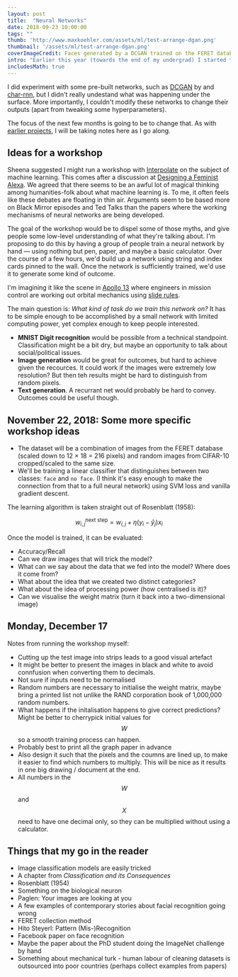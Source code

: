 ```yaml
---
layout: post
title:  "Neural Networks"
date: 2018-09-23 10:00:00
tags: ""
thumb: 'http://www.maxkoehler.com/assets/ml/test-arrange-dgan.png'
thumbnail: '/assets/ml/test-arrange-dgan.png'
coverImageCredit: Faces generated by a DCGAN trained on the FERET database.
intro: "Earlier this year (towards the end of my undergrad) I started to record some notes on [machine learning applications and the datasets that power them](/2018/feret-database/). While I did find some interesting artifacts (see the FERET database) and read some good articles (such as [The Body and the Archive](https://www.jstor.org/stable/pdf/778312.pdf?refreqid=excelsior%3A53f6ebc3ba7c0f02e549d2dd321beee4)), I never managed to really train and use a neural network in practice."
includesMath: true
---
```


I did experiment with some pre-built networks, such as [DCGAN](https://github.com/carpedm20/DCGAN-tensorflow) by and [char-rnn](https://github.com/sherjilozair/char-rnn-tensorflow), but I didn't really undestand what was happening under the surface. More importantly, I couldn't modify these networks to change their outputs (apart from tweaking some hyperparameters).

The focus of the next few months is going to be to change that. As with [earlier projects](/2017/teaching-machines-to-draw/), I will be taking notes here as I go along.

## Ideas for a workshop

Sheena suggested I might run a workshop with [Interpolate](http://interpolate.org.uk/) on the subject of machine learning. This comes after a discussion at [Designing a Feminist Alexa](http://www.maxkoehler.com/notes/2018/10/19/feminist-alexa.html). We agreed that there seems to be an awful lot of magical thinking among humanities-folk about what machine learning is. To me, it often feels like these debates are floating in thin air. Arguments seem to be based more on Black Mirror episodes and Ted Talks than the papers where the working mechanisms of neural networks are being developed.

The goal of the workshop would be to dispel some of those myths, and give people some low-level understanding of what they're talking about. I'm proposing to do this by having a group of people train a neural network by hand — using nothing but pen, paper, and maybe a basic calculator. Over the course of a few hours, we'd build up a network using string and index cards pinned to the wall. Once the network is sufficiently trained, we'd use it to generate some kind of outcome.

I'm imagining it like the scene in [Apollo 13](https://images-assets.nasa.gov/image/s70-34986/s70-34986~orig.jpg) where engineers in mission control are working out orbital mechanics using [slide rules](https://en.wikipedia.org/wiki/Slide_rule).

The main question is: *What kind of task do we train this network on?* It has to be simple enough to be accomplished by a small network with limited computing power, yet complex enough to keep people interested.

- **MNIST Digit recognition** would be possible from a technical standpoint. Classification might be a bit dry, but maybe an opportunity to talk about social/political issues.
- **Image generation** would be great for outcomes, but hard to achieve given the recources. It could work if the images were extremely low resolution? But then teh results might be hard to distinguish from random pixels.
- **Text generation**. A recurrant net would probably be hard to convey. Outcomes could be useful though.

## November 22, 2018: Some more specific workshop ideas

- The dataset will be a combination of images from the FERET database (scaled down to 12 × 18 = 216 pixels) and random images from CIFAR-10 cropped/scaled to the same size.
- We'll be training a linear classifier that distinguishes between two classes: ``face`` and ``no face``. (I think it's easy enough to make the connection from that to a full neural network) using SVM loss and vanilla gradient descent.

The learning algorithm is taken straight out of Rosenblatt (1958):

$$w_{i,j}^{\text{next step}} = w_{i,j} + \eta (y_i - \hat{y}_j)x_i$$

Once the model is trained, it can be evaluated:
- Accuracy/Recall
- Can we draw images that will trick the model?
- What can we say about the data that we fed into the model? Where does it come from?
- What about the idea that we created two distinct categories?
- What about the idea of processing power (how centralised is it)?
- Can we visualise the weight matrix (turn it back into a two-dimensional image)

## Monday, December 17
Notes from running the workshop myself:

- Cutting up the test image into strips leads to a good visual artefact
- It might be better to present the images in black and white to avoid connfusion when converting them to decimals.
- Not sure if inputs need to be normalised
- Random numbers are necessary to initialise the weight matrix, maybe bring a printed list not unlike the RAND corporation book of 1,000,000 random numbers.
- What happens if the initalisation happens to give correct predictions? Might be better to cherrypick initial values for $$W$$ so a smooth training process can happen.
- Probably best to print all the graph paper in advance
- Also design it such that the pixels and the coumns are lined up, to make it easier to find which numbers to multiply. This will be nice as it results in one big drawing / document at the end.
- All numbers in the $$W$$ and $$X$$ need to have one decimal only, so they can be multiplied without using a calculator.

## Things that my go in the reader
- Image classification models are easily tricked
- A chapter from *Classification and its Consequences*
- Rosenblatt (1954)
- Something on the biological neuron
- Paglen: Your images are looking at you
- A few examples of contemporary stories about facial recognition going wrong
- FERET collection method
- Hito Steyerl: Pattern (Mis-)Recognition
- Facebook paper on face recognition
- Maybe the paper about the PhD student doing the ImageNet challenge by hand
- Something about mechanical turk - human labour of cleaning datasets is outsourced into poor countries (perhaps collect examples from papers)